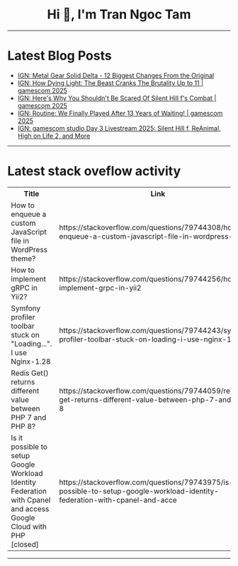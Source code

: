 <h1 align="center">Hi 👋, I'm Tran Ngoc Tam</h1>

---

# Latest Blog Posts 
<!-- BLOG-POST-LIST:START -->
- [IGN: Metal Gear Solid Delta - 12 Biggest Changes From the Original](https://dev.to/gg_news/ign-metal-gear-solid-delta-12-biggest-changes-from-the-original-5d02)
- [IGN: How Dying Light: The Beast Cranks The Brutality Up to 11 | gamescom 2025](https://dev.to/gg_news/ign-how-dying-light-the-beast-cranks-the-brutality-up-to-11-gamescom-2025-3bk2)
- [IGN: Here&#39;s Why You Shouldn&#39;t Be Scared Of Silent Hill f&#39;s Combat | gamescom 2025](https://dev.to/gg_news/ign-heres-why-you-shouldnt-be-scared-of-silent-hill-fs-combat-gamescom-2025-1hol)
- [IGN: Routine: We Finally Played After 13 Years of Waiting! | gamescom 2025](https://dev.to/gg_news/ign-routine-we-finally-played-after-13-years-of-waiting-gamescom-2025-2bk9)
- [IGN: gamescom studio Day 3 Livestream 2025: Silent Hill f, ReAnimal, High on Life 2, and More](https://dev.to/gg_news/ign-gamescom-studio-day-3-livestream-2025-silent-hill-f-reanimal-high-on-life-2-and-more-2345)
<!-- BLOG-POST-LIST:END -->

---

# Latest stack oveflow activity
<table>
  <tr><th>Title</th><th>Link</th></tr>
  <!-- STACKOVERFLOW:START --><tr><td>How to enqueue a custom JavaScript file in WordPress theme?</td><td>https://stackoverflow.com/questions/79744308/how-to-enqueue-a-custom-javascript-file-in-wordpress-theme</td></tr><tr><td>How to implement gRPC in Yii2?</td><td>https://stackoverflow.com/questions/79744256/how-to-implement-grpc-in-yii2</td></tr><tr><td>Symfony profiler toolbar stuck on &quot;Loading...&quot;. I use Nginx-1.28</td><td>https://stackoverflow.com/questions/79744243/symfony-profiler-toolbar-stuck-on-loading-i-use-nginx-1-28</td></tr><tr><td>Redis Get&lpar;&rpar; returns different value between PHP 7 and PHP 8?</td><td>https://stackoverflow.com/questions/79744059/redis-get-returns-different-value-between-php-7-and-php-8</td></tr><tr><td>Is it possible to setup Google Workload Identity Federation with Cpanel and access Google Cloud with PHP [closed]</td><td>https://stackoverflow.com/questions/79743975/is-it-possible-to-setup-google-workload-identity-federation-with-cpanel-and-acce</td></tr><!-- STACKOVERFLOW:END -->
</table>

---


